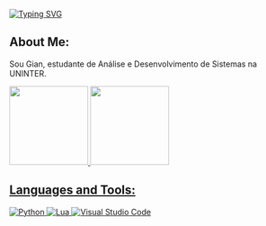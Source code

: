 [![Typing SVG](https://readme-typing-svg.herokuapp.com?font=Roboto&size=25&pause=1000&color=000000&vCenter=true&width=435&lines=Hi+there%2C+name's+Gian!+%F0%9F%99%8B%F0%9F%8F%BC%E2%80%8D%E2%99%82%EF%B8%8F)](https://git.io/typing-svg)
## About Me:
<p>
Sou Gian, estudante de Análise e Desenvolvimento de Sistemas na UNINTER.
</p>

<div align="left">
  <a href="https://github.com/santosrafaella">
  <img height="140em" src="https://github-readme-stats.vercel.app/api?username=gianpeiter&show_icons=true&theme=dracula&include_all_commits=true&count_private=true"/>
  <img height="140em" src="https://github-readme-stats.vercel.app/api/top-langs/?username=gianpeiter&layout=compact&langs_count=7&theme=dracula"/>
</div>
  
## Languages and Tools:
![Python](https://img.shields.io/badge/python-3670A0?style=for-the-badge&logo=python&logoColor=ffdd54)
![Lua](https://img.shields.io/badge/Lua-2C2D72?style=for-the-badge&logo=lua&logoColor=white)
![Visual Studio Code](https://img.shields.io/badge/Visual_Studio_Code-0078D4?style=for-the-badge&logo=visual%20studio%20code&logoColor=white)
